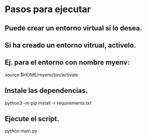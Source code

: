 # Pasos para ejecutar

## Puede crear un entorno virtual si lo desea.

## Si ha creado un entorno vitrual, activelo.
## Ej. para el entorno con nombre myenv:
source $HOME/myenv/bin/activate

## Instale las dependencias.
python3 -m pip install -r requirements.txt

## Ejecute el script.
python main.py
